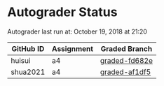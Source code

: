 # Autograder Status
Autograder last run at: October 19, 2018 at 21:20

| GitHub ID | Assignment | Graded Branch |
|-----------|------------|---------------|
| huisui | a4 | [graded-fd682e](https://github.com/Fall2018COMP401-001/a4-huisui/tree/graded-fd682e) | 
| shua2021 | a4 | [graded-af1df5](https://github.com/Fall2018COMP401-001/a4-shua2021/tree/graded-af1df5) | 
